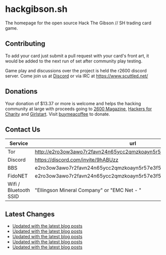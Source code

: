 # hackgibson.sh
The homepage for the open source Hack The Gibson // SH trading card game.


## Contributing

To add your card just submit a pull request with your card's front art, it would be added to the next run of set after community play testing.

Game play and discussions over the project is held the r2600 discord server. Come join us at [Discord](https://discord.com/invite/9hABUzz) or via IRC at https://www.scuttled.net/


## Donations

Your donation of $13.37 or more is welcome and helps the hacking community at large with proceeds going to [2600 Magazine](https://2600.com/), [Hackers for Charity](https://hackersforcharity.org) and [Girlstart](https://girlstart.org).  Visit [buymeacoffee](https://www.buymeacoffee.com/hackgibson.sh) to donate.


## Contact Us

Service | url
-|-
Tor | http://e2ro3ow3awo7r2favn24n65ycc2qmzkoayn5r57e3f56nvjwdcgg32ad.onion
Discord | https://discord.com/invite/9hABUzz
BBS | e2ro3ow3awo7r2favn24n65ycc2qmzkoayn5r57e3f56nvjwdcgg32ad.onion:23
FidoNET | e2ro3ow3awo7r2favn24n65ycc2qmzkoayn5r57e3f56nvjwdcgg32ad.onion:24554
Wifi / Bluetooth SSID | "Ellingson Mineral Company" or "EMC Net - <fidonet address>"

## Latest Changes
<!-- BLOG-POST-LIST:START -->
- [Updated with the latest blog posts](https://github.com/DFW2600/hackgibson.sh/commit/e4ae017fd2257f29676fb36b5cebcc9b284a59d8)
- [Updated with the latest blog posts](https://github.com/DFW2600/hackgibson.sh/commit/cc73ee43693d162928d6b2d3ff1ab9a6d6545cab)
- [Updated with the latest blog posts](https://github.com/DFW2600/hackgibson.sh/commit/13e704a29a978ddd0b75db6fc9d21cbe3875791d)
- [Updated with the latest blog posts](https://github.com/DFW2600/hackgibson.sh/commit/b19368c2b2ebe19a10124b8bef677a6e11f6fd2c)
- [Updated with the latest blog posts](https://github.com/DFW2600/hackgibson.sh/commit/473b225205a6db7ab2917226bce5cf50e2b1c3ee)
<!-- BLOG-POST-LIST:END -->
